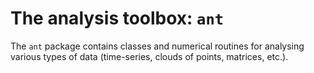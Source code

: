 
# The analysis toolbox: `ant`

The `ant` package contains classes and numerical routines for analysing various types of data (time-series, clouds of points, matrices, etc.).
